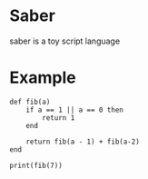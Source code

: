 # Saber
saber is a toy script language

# Example
```
def fib(a)
	if a == 1 || a == 0 then
		return 1
	end

	return fib(a - 1) + fib(a-2)
end

print(fib(7))
```
